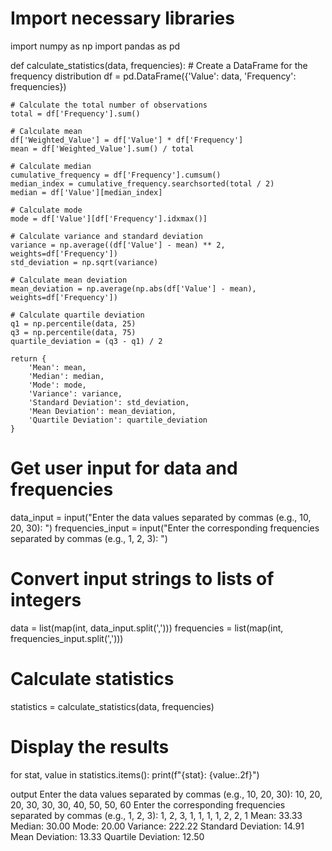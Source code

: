 # Import necessary libraries
import numpy as np
import pandas as pd

def calculate_statistics(data, frequencies):
    # Create a DataFrame for the frequency distribution
    df = pd.DataFrame({'Value': data, 'Frequency': frequencies})
    
    # Calculate the total number of observations
    total = df['Frequency'].sum()
    
    # Calculate mean
    df['Weighted_Value'] = df['Value'] * df['Frequency']
    mean = df['Weighted_Value'].sum() / total
    
    # Calculate median
    cumulative_frequency = df['Frequency'].cumsum()
    median_index = cumulative_frequency.searchsorted(total / 2)
    median = df['Value'][median_index]

    # Calculate mode
    mode = df['Value'][df['Frequency'].idxmax()]
    
    # Calculate variance and standard deviation
    variance = np.average((df['Value'] - mean) ** 2, weights=df['Frequency'])
    std_deviation = np.sqrt(variance)

    # Calculate mean deviation
    mean_deviation = np.average(np.abs(df['Value'] - mean), weights=df['Frequency'])
    
    # Calculate quartile deviation
    q1 = np.percentile(data, 25)
    q3 = np.percentile(data, 75)
    quartile_deviation = (q3 - q1) / 2

    return {
        'Mean': mean,
        'Median': median,
        'Mode': mode,
        'Variance': variance,
        'Standard Deviation': std_deviation,
        'Mean Deviation': mean_deviation,
        'Quartile Deviation': quartile_deviation
    }

# Get user input for data and frequencies
data_input = input("Enter the data values separated by commas (e.g., 10, 20, 30): ")
frequencies_input = input("Enter the corresponding frequencies separated by commas (e.g., 1, 2, 3): ")

# Convert input strings to lists of integers
data = list(map(int, data_input.split(',')))
frequencies = list(map(int, frequencies_input.split(',')))

# Calculate statistics
statistics = calculate_statistics(data, frequencies)

# Display the results
for stat, value in statistics.items():
    print(f"{stat}: {value:.2f}")

output
Enter the data values separated by commas (e.g., 10, 20, 30): 10, 20, 20, 30, 30, 30, 40, 50, 50, 60
Enter the corresponding frequencies separated by commas (e.g., 1, 2, 3): 1, 2, 3, 1, 1, 1, 1, 2, 2, 1
Mean: 33.33
Median: 30.00
Mode: 20.00
Variance: 222.22
Standard Deviation: 14.91
Mean Deviation: 13.33
Quartile Deviation: 12.50
